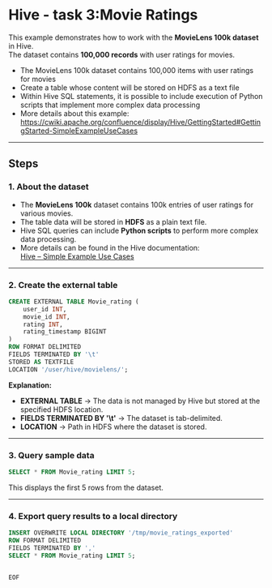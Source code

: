 # Hive - task 3:Movie Ratings

This example demonstrates how to work with the **MovieLens 100k dataset** in Hive.  
The dataset contains **100,000 records** with user ratings for movies.  

- The MovieLens 100k dataset contains 100,000 items with user ratings for movies  
- Create a table whose content will be stored on HDFS as a text file  
- Within Hive SQL statements, it is possible to include execution of Python scripts that implement more complex data processing  
- More details about this example: https://cwiki.apache.org/confluence/display/Hive/GettingStarted#GettingStarted-SimpleExampleUseCases

---

## Steps

### 1. About the dataset
- The **MovieLens 100k** dataset contains 100k entries of user ratings for various movies.
- The table data will be stored in **HDFS** as a plain text file.
- Hive SQL queries can include **Python scripts** to perform more complex data processing.
- More details can be found in the Hive documentation:  
  [Hive – Simple Example Use Cases](https://cwiki.apache.org/confluence/display/Hive/GettingStarted#GettingStarted-SimpleExampleUseCases)

---

### 2. Create the external table

```sql
CREATE EXTERNAL TABLE Movie_rating (
    user_id INT,
    movie_id INT,
    rating INT,
    rating_timestamp BIGINT
)
ROW FORMAT DELIMITED
FIELDS TERMINATED BY '\t'
STORED AS TEXTFILE
LOCATION '/user/hive/movielens/';
```

**Explanation:**
- **EXTERNAL TABLE** → The data is not managed by Hive but stored at the specified HDFS location.
- **FIELDS TERMINATED BY '\t'** → The dataset is tab-delimited.
- **LOCATION** → Path in HDFS where the dataset is stored.

---

### 3. Query sample data

```sql
SELECT * FROM Movie_rating LIMIT 5;
```

This displays the first 5 rows from the dataset.

---

### 4. Export query results to a local directory

```sql
INSERT OVERWRITE LOCAL DIRECTORY '/tmp/movie_ratings_exported'
ROW FORMAT DELIMITED
FIELDS TERMINATED BY ','
SELECT * FROM Movie_rating LIMIT 5;


EOF
